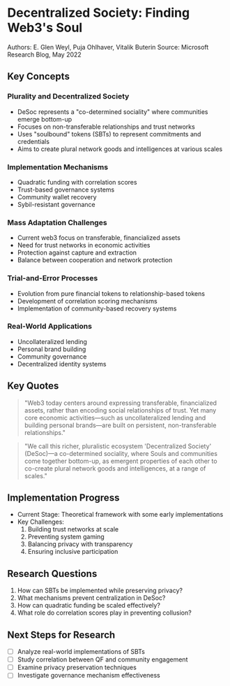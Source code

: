 # Decentralized Society: Finding Web3's Soul
Authors: E. Glen Weyl, Puja Ohlhaver, Vitalik Buterin
Source: Microsoft Research Blog, May 2022

## Key Concepts

### Plurality and Decentralized Society
- DeSoc represents a "co-determined sociality" where communities emerge bottom-up
- Focuses on non-transferable relationships and trust networks
- Uses "soulbound" tokens (SBTs) to represent commitments and credentials
- Aims to create plural network goods and intelligences at various scales

### Implementation Mechanisms
- Quadratic funding with correlation scores
- Trust-based governance systems
- Community wallet recovery
- Sybil-resistant governance

### Mass Adaptation Challenges
- Current web3 focus on transferable, financialized assets
- Need for trust networks in economic activities
- Protection against capture and extraction
- Balance between cooperation and network protection

### Trial-and-Error Processes
- Evolution from pure financial tokens to relationship-based tokens
- Development of correlation scoring mechanisms
- Implementation of community-based recovery systems

### Real-World Applications
- Uncollateralized lending
- Personal brand building
- Community governance
- Decentralized identity systems

## Key Quotes

> "Web3 today centers around expressing transferable, financialized assets, rather than encoding social relationships of trust. Yet many core economic activities—such as uncollateralized lending and building personal brands—are built on persistent, non-transferable relationships."

> "We call this richer, pluralistic ecosystem 'Decentralized Society' (DeSoc)—a co-determined sociality, where Souls and communities come together bottom-up, as emergent properties of each other to co-create plural network goods and intelligences, at a range of scales."

## Implementation Progress
- Current Stage: Theoretical framework with some early implementations
- Key Challenges:
  1. Building trust networks at scale
  2. Preventing system gaming
  3. Balancing privacy with transparency
  4. Ensuring inclusive participation

## Research Questions
1. How can SBTs be implemented while preserving privacy?
2. What mechanisms prevent centralization in DeSoc?
3. How can quadratic funding be scaled effectively?
4. What role do correlation scores play in preventing collusion?

## Next Steps for Research
- [ ] Analyze real-world implementations of SBTs
- [ ] Study correlation between QF and community engagement
- [ ] Examine privacy preservation techniques
- [ ] Investigate governance mechanism effectiveness

